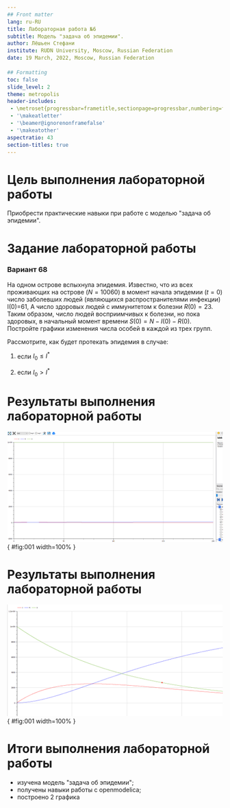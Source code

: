 ```yaml
---
## Front matter
lang: ru-RU
title: Лабораторная работа №6
subtitle: Модель "задача об эпидемии".
author: Лёшьен Стефани
institute: RUDN University, Moscow, Russian Federation
date: 19 March, 2022, Moscow, Russian Federation

## Formatting
toc: false
slide_level: 2
theme: metropolis
header-includes: 
 - \metroset{progressbar=frametitle,sectionpage=progressbar,numbering=fraction}
 - '\makeatletter'
 - '\beamer@ignorenonframefalse'
 - '\makeatother'
aspectratio: 43
section-titles: true
---
```

# Цель выполнения лабораторной работы

Приобрести практические навыки при работе с моделью "задача об эпидемии".

# Задание лабораторной работы
### Вариант 68
На одном острове вспыхнула эпидемия. Известно, что из всех проживающих на острове ($N=10060$) в момент начала эпидемии ($t=0$) число заболевших людей (являющихся распространителями инфекции) I(0)=61, А число здоровых людей с иммунитетом к болезни $R(0)=23$. Таким образом, число людей восприимчивых к болезни, но пока здоровых, в начальный момент времени $S(0)=N-I(0)- R(0)$.
Постройте графики изменения числа особей в каждой из трех групп.

Рассмотрите, как будет протекать эпидемия в случае:

1) если $I_0 \leq I^*$

2) если $I_0 > I^*$


# Результаты выполнения лабораторной работы

![Построение графика изменения числа особей в каждой из трех групп для случая $I_0 <= I^*$.](image/image5.png){ #fig:001 width=100% }

# Результаты выполнения лабораторной работы

![Построение графика изменения числа особей в каждой из трех групп для случая $I_0 > I^*$.](image/image3.png){ #fig:001 width=100% }


# Итоги выполнения лабораторной работы

- изучена модель "задача об эпидемии";
- получены навыки работы с openmodelica;
- построено 2 графикa
